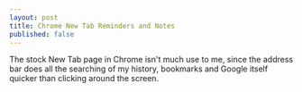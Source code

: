 ```yaml
---
layout: post
title: Chrome New Tab Reminders and Notes
published: false
---
```


The stock New Tab page in Chrome isn't much use to me, since the address bar does all the searching of my history, bookmarks and Google itself quicker than clicking around the screen.

